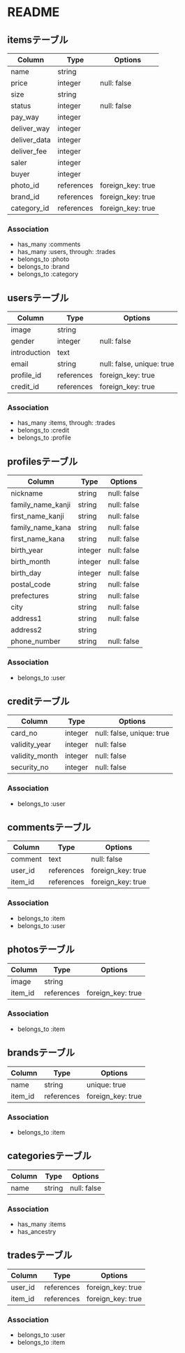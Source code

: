 # README

## itemsテーブル

|Column|Type|Options|
|------|----|-------|
|name|string||
|price|integer|null: false|
|size|string||
|status|integer|null: false|
|pay_way|integer||
|deliver_way|integer||
|deliver_data|integer||
|deliver_fee|integer||
|saler|integer||
|buyer|integer||
|photo_id|references|foreign_key: true|
|brand_id|references|foreign_key: true|
|category_id|references|foreign_key: true|

### Association
- has_many :comments
- has_many :users, through: :trades
- belongs_to :photo
- belongs_to :brand
- belongs_to :category

## usersテーブル
|Column|Type|Options|
|------|----|-------|
|image|string||
|gender|integer|null: false|
|introduction|text|
|email|string|null: false, unique: true|
|profile_id|references|foreign_key: true|
|credit_id|references|foreign_key: true|

### Association
- has_many :items, through: :trades
- belongs_to :credit
- belongs_to :profile

## profilesテーブル
|Column|Type|Options|
|------|----|-------|
|nickname|string|null: false|
|family_name_kanji|string|null: false|
|first_name_kanji|string|null: false|
|family_name_kana|string|null: false|
|first_name_kana|string|null: false|
|birth_year|integer|null: false|
|birth_month|integer|null: false|
|birth_day|integer|null: false|
|postal_code|string|null: false|
|prefectures|string|null: false|
|city|string|null: false|
|address1|string|null: false|
|address2|string||
|phone_number|string|null: false|

### Association
- belongs_to :user

## creditテーブル
|Column|Type|Options|
|------|----|-------|
|card_no|integer|null: false, unique: true|
|validity_year|integer|null: false|
|validity_month|integer|null: false|
|security_no|integer|null: false|

### Association
- belongs_to :user

## commentsテーブル
|Column|Type|Options|
|------|----|-------|
|comment|text|null: false|
|user_id|references|foreign_key: true|
|item_id|references|foreign_key: true|

### Association
- belongs_to :item
- belongs_to :user

## photosテーブル
|Column|Type|Options|
|------|----|-------|
|image|string||
|item_id|references|foreign_key: true|

### Association
- belongs_to :item

## brandsテーブル
|Column|Type|Options|
|------|----|-------|
|name|string|unique: true|
|item_id|references|foreign_key: true|

### Association
- belongs_to :item

## categoriesテーブル
|Column|Type|Options|
|------|----|-------|
|name|string|null: false|

### Association
- has_many :items
- has_ancestry

## tradesテーブル
|Column|Type|Options|
|------|----|-------|
|user_id|references|foreign_key: true|
|item_id|references|foreign_key: true|

### Association
- belongs_to :user
- belongs_to :item